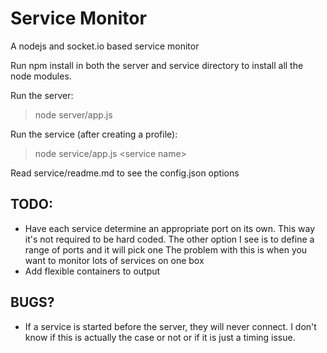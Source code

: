 Service Monitor
===
A nodejs and socket.io based service monitor

Run npm install in both the server and service directory to install all the node modules.

Run the server:
>  node server/app.js
  
Run the service (after creating a profile):
>  node service/app.js &lt;service name&gt;
  
Read service/readme.md to see the config.json options

## TODO:
+ Have each service determine an appropriate port on its own.
  This way it's not required to be hard coded.
  The other option I see is to define a range of ports and it will pick one
  The problem with this is when you want to monitor lots of services on one box
+ Add flexible containers to output

## BUGS?
+ If a service is started before the server, they will never connect.
  I don't know if this is actually the case or not or if it is just a timing issue.
